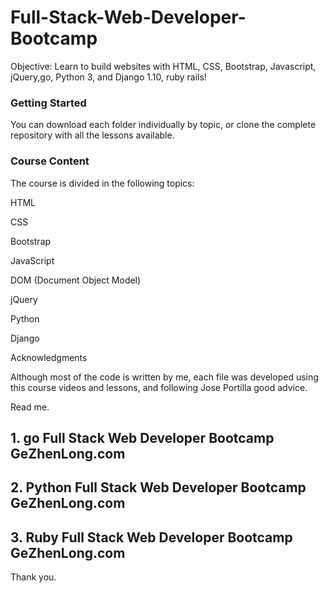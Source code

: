 # Full-Stack-Web-Developer-Bootcamp

Objective: Learn to build websites with HTML, CSS, Bootstrap, Javascript, jQuery,go, Python 3, and Django 1.10, ruby rails!

### Getting Started
You can download each folder individually by topic, or clone the complete repository with all the lessons available.

### Course Content
The course is divided in the following topics:

HTML

CSS

Bootstrap

JavaScript

DOM (Document Object Model)

jQuery

Python

Django

Acknowledgments

Although most of the code is written by me, each file was developed using this course videos and lessons, and following Jose Portilla good advice.

Read me.
## 1. go Full Stack Web Developer Bootcamp GeZhenLong.com
## 2. Python Full Stack Web Developer Bootcamp GeZhenLong.com
## 3. Ruby Full Stack Web Developer Bootcamp GeZhenLong.com
Thank you.
